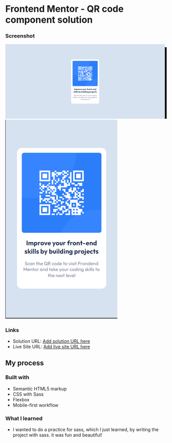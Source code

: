 # Frontend Mentor - QR code component solution

### Screenshot


![Desktop](./screenshots/desktop.png)
![Mobile](./screenshots/mobile.png)

### Links

- Solution URL: [Add solution URL here](https://www.frontendmentor.io/solutions/qr-code-component-Gq04q1o7dR)
- Live Site URL: [Add live site URL here](https://www.frontendmentor.io/solutions/qr-code-component-Gq04q1o7dR)

## My process

### Built with

- Semantic HTML5 markup
- CSS with Sass
- Flexbox
- Mobile-first workflow


### What I learned

- I wanted to do a practice for sass, which I just learned, by writing the project with sass. it was fun and beautiful!

